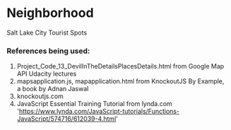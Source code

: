# Neighborhood
Salt Lake City Tourist Spots

### References being used:

1. Project_Code_13_DevilInTheDetailsPlacesDetails.html from Google Map API Udacity lectures
2. mapsapplication.js, mapapplication.html from KnockoutJS By Example, a book by Adnan Jaswal
3. knockoutjs.com 
4. JavaScript Essential Training Tutorial from lynda.com 'https://www.lynda.com/JavaScript-tutorials/Functions-JavaScript/574716/612039-4.html'
